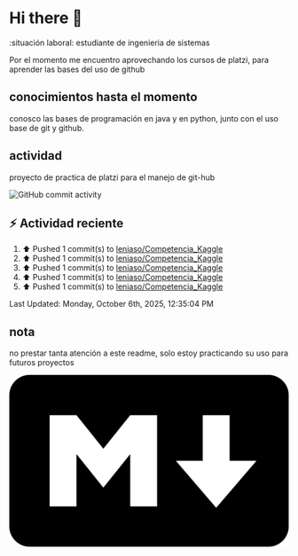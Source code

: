 # Hi there 👋

:situación laboral: estudiante de ingenieria de sistemas

Por el momento me encuentro aprovechando los cursos de platzi, para aprender las bases del uso de github

## conocimientos hasta el momento

conosco las bases de programación en java y en python, junto con el uso base de git y github.


## actividad 

proyecto de practica de platzi para el manejo de git-hub

![GitHub commit activity](https://img.shields.io/github/commit-activity/m/leniaso/de-platzi-1)



## :zap: Actividad reciente
<!--RECENT_ACTIVITY:start-->
1. ⬆️ Pushed 1 commit(s) to [leniaso/Competencia_Kaggle](https://github.com/leniaso/Competencia_Kaggle)<br>
2. ⬆️ Pushed 1 commit(s) to [leniaso/Competencia_Kaggle](https://github.com/leniaso/Competencia_Kaggle)<br>
3. ⬆️ Pushed 1 commit(s) to [leniaso/Competencia_Kaggle](https://github.com/leniaso/Competencia_Kaggle)<br>
4. ⬆️ Pushed 1 commit(s) to [leniaso/Competencia_Kaggle](https://github.com/leniaso/Competencia_Kaggle)<br>
5. ⬆️ Pushed 1 commit(s) to [leniaso/Competencia_Kaggle](https://github.com/leniaso/Competencia_Kaggle)<br>
<!--RECENT_ACTIVITY:end-->
<!--RECENT_ACTIVITY:last_update-->
Last Updated: Monday, October 6th, 2025, 12:35:04 PM
<!--RECENT_ACTIVITY:last_update_end-->

## nota

no prestar tanta atención a este readme, solo estoy practicando su uso para futuros proyectos

![Markdown page](/images/markdown-image.png)
